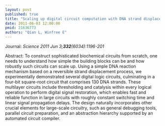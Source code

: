 ```yaml
---
layout: post
published: true
title: "Scaling up digital circuit computation with DNA strand displacement cascades."
date: 2011-06-03 12:00:00
pmid: 21636773
authors: "Qian L, Winfree E"
---
```


Journal: *Science 2011 Jun 3;**332**(6034):1196-201*

Abstract: To construct sophisticated biochemical circuits from scratch, one needs to understand how simple the building blocks can be and how robustly such circuits can scale up. Using a simple DNA reaction mechanism based on a reversible strand displacement process, we experimentally demonstrated several digital logic circuits, culminating in a four-bit square-root circuit that comprises 130 DNA strands. These multilayer circuits include thresholding and catalysis within every logical operation to perform digital signal restoration, which enables fast and reliable function in large circuits with roughly constant switching time and linear signal propagation delays. The design naturally incorporates other crucial elements for large-scale circuitry, such as general debugging tools, parallel circuit preparation, and an abstraction hierarchy supported by an automated circuit compiler.

